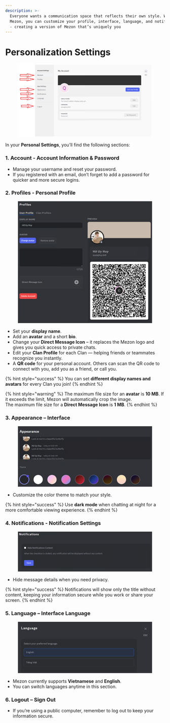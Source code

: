 ```yaml
---
description: >-
  Everyone wants a communication space that reflects their own style. With
  Mezon, you can customize your profile, interface, language, and notifications
  - creating a version of Mezon that’s uniquely you
---
```


# Personalization Settings

<figure><img src="../.gitbook/assets/image (87).png" alt=""><figcaption></figcaption></figure>

In your **Personal Settings**, you’ll find the following sections:

### **1. Account - Account Information & Password**

* Manage your username and reset your password.
* If you registered with an email, don’t forget to add a password for quicker and more secure logins.

### **2. Profiles - Personal Profile**

<figure><img src="../.gitbook/assets/image (88).png" alt=""><figcaption></figcaption></figure>

* Set your **display name**.
* Add an **avatar** and a short **bio**.
* Change your **Direct Message Icon** – it replaces the Mezon logo and gives you quick access to private chats.
* Edit your **Clan Profile** for each Clan — helping friends or teammates recognize you instantly.
* A **QR code** for your personal account. Others can scan the QR code to connect with you, add you as a friend, or call you.

{% hint style="success" %}
You can set **different display names and avatars** for every Clan you join!
{% endhint %}

{% hint style="warning" %}
The maximum file size for an **avatar** is **10 MB**. If it exceeds the limit, Mezon will automatically crop the image.\
The maximum file size for a **Direct Message Icon** is **1 MB**.
{% endhint %}

### **3. Appearance – Interface**

<figure><img src="../.gitbook/assets/image (89).png" alt=""><figcaption></figcaption></figure>

* Customize the color theme to match your style.

{% hint style="success" %}
Use **dark mode** when chatting at night for a more comfortable viewing experience.
{% endhint %}

### 4. Notifications - Notification Settings

<figure><img src="../.gitbook/assets/image (90).png" alt=""><figcaption></figcaption></figure>

* Hide message details when you need privacy.

{% hint style="success" %}
Notifications will show only the title without content, keeping your information secure while you work or share your screen.
{% endhint %}

### **5. Language – Interface Language**

<figure><img src="../.gitbook/assets/image (91).png" alt=""><figcaption></figcaption></figure>

* Mezon currently supports **Vietnamese** and **English**.
* You can switch languages anytime in this section.

### **6. Logout – Sign Out**

* If you’re using a public computer, remember to log out to keep your information secure.
